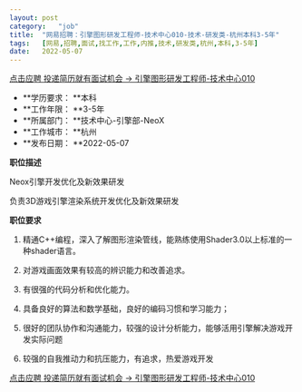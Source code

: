 ```yaml
---
layout:	post
category:	"job"
title:	"网易招聘：引擎图形研发工程师-技术中心010-技术-研发类-杭州本科3-5年"
tags:	[网易,招聘,面试,找工作,工作,内推,技术,研发类,杭州,本科,3-5年]
date:	2022-05-07
---
```


[点击应聘 投递简历就有面试机会 ->  引擎图形研发工程师-技术中心010](http://mobile.bole.netease.com/bole/boleDetail?id=29557&employeeId=346f03c3cda5f04c&key=all)



- **学历要求： **本科
- **工作年限： **3-5年
- **所属部门： **技术中心-引擎部-NeoX
- **工作城市： **杭州
- **发布日期： **2022-05-07



**职位描述**

Neox引擎开发优化及新效果研发

负责3D游戏引擎渲染系统开发优化及新效果研发



**职位要求**

1. 精通C++编程，深入了解图形渲染管线，能熟练使用Shader3.0以上标准的一种shader语言。

2. 对游戏画面效果有较高的辨识能力和改善追求。

3. 有很强的代码分析和优化能力。

4. 具备良好的算法和数学基础，良好的编码习惯和学习能力；

5. 很好的团队协作和沟通能力，较强的设计分析能力，能够活用引擎解决游戏开发实际问题

6. 较强的自我推动力和抗压能力，有追求，热爱游戏开发



[点击应聘 投递简历就有面试机会 ->  引擎图形研发工程师-技术中心010](http://mobile.bole.netease.com/bole/boleDetail?id=29557&employeeId=346f03c3cda5f04c&key=all)